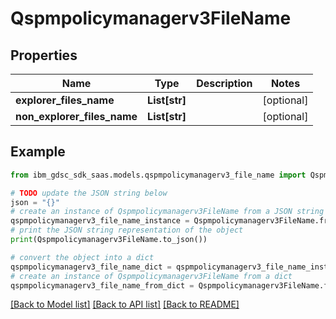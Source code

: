 # Qspmpolicymanagerv3FileName


## Properties

Name | Type | Description | Notes
------------ | ------------- | ------------- | -------------
**explorer_files_name** | **List[str]** |  | [optional] 
**non_explorer_files_name** | **List[str]** |  | [optional] 

## Example

```python
from ibm_gdsc_sdk_saas.models.qspmpolicymanagerv3_file_name import Qspmpolicymanagerv3FileName

# TODO update the JSON string below
json = "{}"
# create an instance of Qspmpolicymanagerv3FileName from a JSON string
qspmpolicymanagerv3_file_name_instance = Qspmpolicymanagerv3FileName.from_json(json)
# print the JSON string representation of the object
print(Qspmpolicymanagerv3FileName.to_json())

# convert the object into a dict
qspmpolicymanagerv3_file_name_dict = qspmpolicymanagerv3_file_name_instance.to_dict()
# create an instance of Qspmpolicymanagerv3FileName from a dict
qspmpolicymanagerv3_file_name_from_dict = Qspmpolicymanagerv3FileName.from_dict(qspmpolicymanagerv3_file_name_dict)
```
[[Back to Model list]](../README.md#documentation-for-models) [[Back to API list]](../README.md#documentation-for-api-endpoints) [[Back to README]](../README.md)


